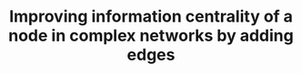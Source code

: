 ---
title: "Improving information centrality of a node in complex networks by adding edges"
collection: publications
permalink: /publication/Improving information centrality of a node in complex networks by adding edges
venue: 'IJCAI-ECAI &apos;18 （中国计算机学会推荐A类会议）'
paperurl: 'https://www.ijcai.org/proceedings/2018/491'
authors: 'Liren Shan, Yuhao Yi, Zhongzhi Zhang'
---